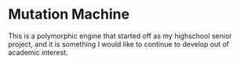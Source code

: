 # Mutation Machine

This is a polymorphic engine that started off as my highschool senior project, and it is something I would like to continue to develop out of academic interest.
